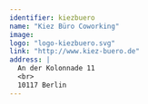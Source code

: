 ```yaml
---
identifier: kiezbuero
name: "Kiez Büro Coworking"
image:
logo: "logo-kiezbuero.svg"
link: "http://www.kiez-buero.de"
address: |
  An der Kolonnade 11
  <br>
  10117 Berlin
---
```

